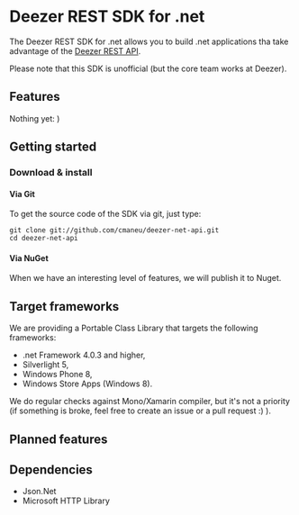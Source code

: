 # Deezer REST SDK for .net

The Deezer REST SDK for .net allows you to build .net applications tha take advantage of the [Deezer REST API](http://developers.deezer.com/api).

Please note that this SDK is unofficial (but the core team works at Deezer).

## Features

Nothing yet: )

## Getting started

### Download & install

#### Via Git

To get the source code of the SDK via git, just type: 

	git clone git://github.com/cmaneu/deezer-net-api.git
	cd deezer-net-api

#### Via NuGet

When we have an interesting level of features, we will publish it to Nuget.

## Target frameworks

We are providing a Portable Class Library that targets the following frameworks: 

- .net Framework 4.0.3 and higher, 
- Silverlight 5, 
- Windows Phone 8, 
- Windows Store Apps (Windows 8).

We do regular checks against Mono/Xamarin compiler, but it's not a priority (if something is broke, feel free to create an issue or a pull request :) ).

## Planned features

## Dependencies

- Json.Net
- Microsoft HTTP Library

